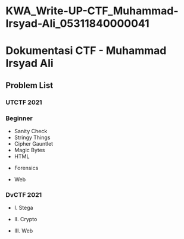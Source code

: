 # KWA_Write-UP-CTF_Muhammad-Irsyad-Ali_05311840000041

# Dokumentasi CTF - Muhammad Irsyad Ali

## Problem List
### UTCTF 2021
 ### Beginner
- Sanity Check
- Stringy Things
- Cipher Gauntlet
- Magic Bytes
- HTML

 * Forensics


 * Web
 

### DvCTF 2021
- I. Stega


- II. Crypto


- III. Web



